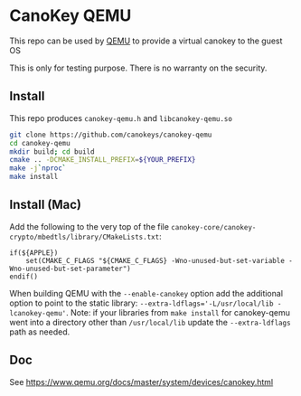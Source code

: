 # CanoKey QEMU

This repo can be used by [QEMU](https://github.com/canokeys/qemu) to provide a virtual canokey to the guest OS

This is only for testing purpose. There is no warranty on the security.

## Install

This repo produces `canokey-qemu.h` and `libcanokey-qemu.so`

```bash
git clone https://github.com/canokeys/canokey-qemu
cd canokey-qemu
mkdir build; cd build
cmake .. -DCMAKE_INSTALL_PREFIX=${YOUR_PREFIX}
make -j`nproc`
make install
```

## Install (Mac)
Add the following to the very top of the file `canokey-core/canokey-crypto/mbedtls/library/CMakeLists.txt`:
```
if(${APPLE})
	set(CMAKE_C_FLAGS "${CMAKE_C_FLAGS} -Wno-unused-but-set-variable -Wno-unused-but-set-parameter")
endif()
```
When building QEMU with the `--enable-canokey` option add the additional option to point to the static library: `--extra-ldflags='-L/usr/local/lib -lcanokey-qemu'`.  Note: if your libraries from `make install` for canokey-qemu went into a directory other than `/usr/local/lib` update the `--extra-ldflags` path as needed.

## Doc

See <https://www.qemu.org/docs/master/system/devices/canokey.html>
